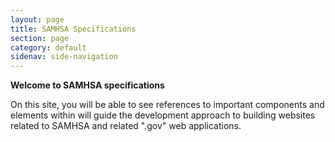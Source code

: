 ```yaml
---
layout: page
title: SAMHSA Specifications
section: page
category: default
sidenav: side-navigation
---
```


**Welcome to SAMHSA specifications**

On this site, you will be able to see references to important components and elements within will guide the development approach to building websites related to SAMHSA and related ".gov" web applications.
